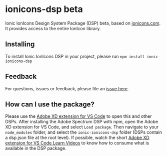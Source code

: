 # ionicons-dsp beta

Ionic IonIcons Design System Package (DSP) beta, based on [ionicons.com](https://ionicons.com/). It provides access to the entire IonIcon library.

## Installing

To install Ionic IonIcons DSP in your project, please run `npm install ionic-ionicons-dsp`

## Feedback

For questions, issues or feedback, please file an [issue here](https://github.com/chrisgriffith/ionicons-dsp/issues).

## How can I use the package?

Please use the [Adobe XD extension for VS Code](https://letsxd.com/vscode) to open this and other DSPs.
After installing the Adobe Spectrum DSP with npm, open the Adobe XD extension for VS Code, and select `Load package`.
Then navigate to your `node_modules` folder, and select the `ionic-ionicons-dsp` folder (DSPs contain a dsp.json file at the root level). If possible, watch the short [Adobe XD extension for VS Code Learn Videos](https://letsxd.com/vscode) to know how to consume what is available in the DSP package.
